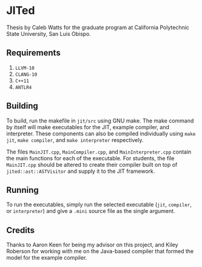 # JITed

Thesis by Caleb Watts for the graduate program at California Polytechnic State University, San Luis Obispo.

## Requirements

1. `LLVM-10`
2. `CLANG-10`
3. `C++11`
2. `ANTLR4`

## Building

To build, run the makefile in `jit/src` using GNU make. The make command by itself will make executables for the JIT, example compiler, and interpreter. These components can also be compiled individually using `make jit`, `make compiler`, and `make interpreter` respectively.

The files `MainJIT.cpp`, `MainCompiler.cpp`, and `MainInterpreter.cpp` contain the main functions for each of the executable. For students, the file `MainJIT.cpp` should be altered to create their compiler built on top of `jited::ast::ASTVisitor` and supply it to the JIT framework.

## Running

To run the executables, simply run the selected executable (`jit`, `compiler`, or `interpreter`) and give a `.mini` source file as the single argument.

## Credits

Thanks to Aaron Keen for being my advisor on this project, and Kiley Roberson for working with me on the Java-based compiler that formed the model for the example compiler.
